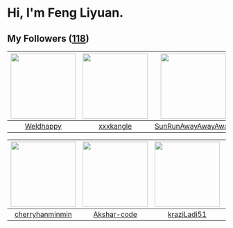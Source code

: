 # Hi, I'm Feng Liyuan.

## My Followers ([118](https://github.com/SunRunAway?tab=followers))

| <img src="https://avatars.githubusercontent.com/u/113218208?v=4" width="150" height="150" /> | <img src="https://avatars.githubusercontent.com/u/88874211?v=4" width="150" height="150" /> | <img src="https://avatars.githubusercontent.com/u/51537937?v=4" width="150" height="150" /> | <img src="https://avatars.githubusercontent.com/u/49479987?v=4" width="150" height="150" /> |
| :------------------------------------------------------------------------------------------: | :-----------------------------------------------------------------------------------------: | :-----------------------------------------------------------------------------------------: | :-----------------------------------------------------------------------------------------: |
|                           [Weldhappy](https://github.com/Weldhappy)                          |                          [xxxkangle](https://github.com/xxxkangle)                          |                 [SunRunAwayAwayAway](https://github.com/SunRunAwayAwayAway)                 |                              [bo-er](https://github.com/bo-er)                              |

| <img src="https://avatars.githubusercontent.com/u/83270523?v=4" width="150" height="150" /> | <img src="https://avatars.githubusercontent.com/u/59618640?v=4" width="150" height="150" /> | <img src="https://avatars.githubusercontent.com/u/120910584?v=4" width="150" height="150" /> | <img src="https://avatars.githubusercontent.com/u/71307974?v=4" width="150" height="150" /> |
| :-----------------------------------------------------------------------------------------: | :-----------------------------------------------------------------------------------------: | :------------------------------------------------------------------------------------------: | :-----------------------------------------------------------------------------------------: |
|                    [cherryhanminmin](https://github.com/cherryhanminmin)                    |                        [Akshar-code](https://github.com/Akshar-code)                        |                         [kraziLadi51](https://github.com/kraziLadi51)                        |                       [StevenJokess](https://github.com/StevenJokess)                       |